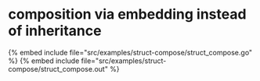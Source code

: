 # composition via embedding instead of inheritance

{% embed include file="src/examples/struct-compose/struct_compose.go" %}
{% embed include file="src/examples/struct-compose/struct_compose.out" %}



